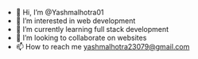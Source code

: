 - 👋 Hi, I’m @Yashmalhotra01
- 👀 I’m interested in web development 
- 🌱 I’m currently learning full stack development
- 💞️ I’m looking to collaborate on websites
- 📫 How to reach me yashmalhotra23079@gmail.com 
<!---
Yashmalhotra01/Yashmalhotra01 is a ✨ special ✨ repository because its `README.md` (this file) appears on your GitHub profile.
You can click the Preview link to take a look at your changes.
--->
